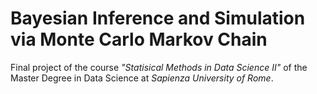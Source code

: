 # Bayesian Inference and Simulation via Monte Carlo Markov Chain 

Final project of the course *"Statisical Methods in Data Science II"* of the Master Degree in Data Science at *Sapienza University of Rome*.


